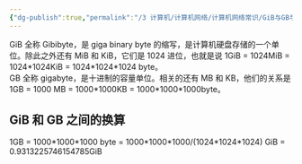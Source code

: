 ```yaml
---
{"dg-publish":true,"permalink":"/3 计算机/计算机网络/计算机网络常识/GiB与GB与Gb/","title":"GiB与GB与Gb"}
---
```



GiB 全称 Gibibyte，是 giga binary byte 的缩写，是计算机硬盘存储的一个单位。除此之外还有 MiB 和 KiB，它们是 1024 进位，也就是说 1GiB = 1024MiB = 1024\*1024KiB = 1024\*1024\*1024 byte。  
GB 全称 gigabyte，是十进制的容量单位。相关的还有 MB 和 KB，他们的关系是 1GB = 1000 MB = 1000\*1000KB = 1000\*1000\*1000byte。
## GiB 和 GB 之间的换算
1GB = 1000\*1000\*1000 byte = 1000\*1000\*1000/(1024\*1024\*1024) GiB = 0.9313225746154785GiB
